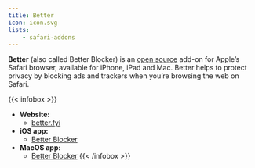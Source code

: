 ```yaml
---
title: Better
icon: icon.svg
lists:
    - safari-addons
---
```


**Better** (also called Better Blocker) is an [open source][floss] add-on for Apple’s Safari browser, available for iPhone, iPad and Mac. Better helps to protect privacy by blocking ads and trackers when you’re browsing the web on Safari.

{{< infobox >}}
- **Website:**
    - [better.fyi](https://better.fyi)
- **iOS app:**
    - [Better Blocker](https://apps.apple.com/app/better-by-ind-ie/id1080964978)
- **MacOS app:**
    - [Better Blocker](https://apps.apple.com/app/better/id1121192229)
{{< /infobox >}}

[floss]: https://web.archive.org/web/20180904102804/https://switching.social/what-is-open-source-software/


